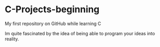 # C-Projects-beginning
My first repository on GitHub while learning C

Im quite fascinated by the idea of being able to program your ideas into reality.
